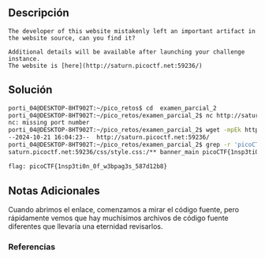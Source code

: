 ## Descripción 
```
The developer of this website mistakenly left an important artifact in the website source, can you find it?

Additional details will be available after launching your challenge instance.
The website is [here](http://saturn.picoctf.net:59236/)
```
[](https://github.com/armandoportillo0101/Seguridad-de-Redes/blob/main/Plantilla.md#objetivo)
## Solución
```bash 
porti_04@DESKTOP-8HT902T:~/pico_retos$ cd  examen_parcial_2
porti_04@DESKTOP-8HT902T:~/pico_retos/examen_parcial_2$ nc http://saturn.picoctf.net:59236/
nc: missing port number
porti_04@DESKTOP-8HT902T:~/pico_retos/examen_parcial_2$ wget -mpEk http://saturn.picoctf.net:59236/
--2024-10-21 16:04:23--  http://saturn.picoctf.net:59236/
porti_04@DESKTOP-8HT902T:~/pico_retos/examen_parcial_2$ grep -r 'picoCTF{'
saturn.picoctf.net:59236/css/style.css:/** banner_main picoCTF{1nsp3ti0n_0f_w3bpag3s_587d12b8} **/

flag: picoCTF{1nsp3ti0n_0f_w3bpag3s_587d12b8}
```
[](https://github.com/armandoportillo0101/Seguridad-de-Redes/blob/main/Plantilla.md#soluci%C3%B3n)

## Notas Adicionales
Cuando abrimos el enlace, comenzamos a mirar el código fuente, pero rápidamente vemos que hay muchísimos archivos de código fuente diferentes que llevaría una eternidad revisarlos.
[](https://github.com/armandoportillo0101/Seguridad-de-Redes/blob/main/Plantilla.md#notas-adicionales)

### Referencias